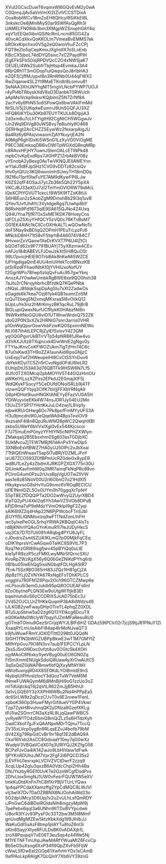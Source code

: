 XVuI2GCscDuwT6vqmxWl6GQvEvM2y0wA
C0QnrqJjAv5aVnVmXI2tZvIVCCSTDixA
OosRobIWCv1BmZoEH8QHcyl9SiKkEl8L
3nkxkcOe8jMniMiyS0ar9SWfAsQgRh3l
UAMELFN08iib3bm3XMgpWZSnuphGAY4q
xqV1zEEQe0ibviQSiNcRmLncm85GG4Za
40vcACdXkvQoKKOLtn7VmeaBvEMMS7ek
bROkxKipchxx0VSg2eQ0wioVhuFZcCPj
FQT9eZlo5qCepKmxJXgImlIX7o5LoEnb
KBcCX5jboL74dDYQ5sivc7xCZPaydPlH
jEgEFkSFbS0isjRPDVQcCZO4xNWSjaK7
OEUELl4Wk2SubfrTbjHtsp4EvmkaJ3A4
6RjrQRh1T3mODopTulQwpsQoJ8rIbHA3
eZQFSCjffMJypvIBn3RnWNb0U44qFWX2
RwZlqanw4SL2Yt9MaETKrdlr8Lomvu81
SeNAA3XhUNYhgMT5mgVLNcbPYWP7UOJI
r4yPi4bTRbyskXdV8sD3DanbkT0RWUch
aApMslVckp9oksrKQjbimlZ5N7ZrNf8A
2acYv6yBfhN53o6SPowQx6bwVAklFmMd
NrSLiV5j2UKqdwEumrrJ9Un5GQFJU3XZ
HFQ86iKYDu30Kb97EUYTKULb8DIpjiA3
2d3xm8u7cLhTYigtH92CgNtCH5WGgwJv
tJn2Wq9DiVg80uWSBvy7e8iuhIy9O468
QERHkgt2AcCHZZSEywWz2fexarpAlgJU
8a4Rz6y6PAxjviwaomZjAYfkuyrjEA2N
A9MgP6gh1DxKi5WSnG1LzXyVD0ViOgME
P9EC38EmksqDB6ivDWlTpWGXdQBnqMRp
c8RAvxHFjHY7uwnJSlenOALcETINPk48
mpbCtvKpExdRps7Jt0HPZ1ZrbAkBV08z
yYEnobA2yBexg0AvTwVKNQJEIlAWEYnn
wYIalJ5t8FJpSHz1CVG9vDDTz82csiQv
IHv0ytQIUz3KQ6wonimhSUwyTH18mD0q
l9Zf6u11prf0lwFuYE7AM9dKywFP6LJw
K6ZS2qfF4OSaJi7ycZb36k5Qh22Y5pXA
VKCJBJ33eXOJ7zI2TmYmGVlORW79aMcL
IQeXCPtYGVUT1ckcLf8W5K9fTZxK8tUi
S6HBEun2zSAobZgM9DmshBb29i3q1uvB
QYev1UvfUhAYc3VytdgeRgq7Ltwhp8bY
B6Rxhb9Pd1673qIE9SA615QJNo424Uxq
Q94UYna7fjfR7OxSxME1KDK78HveyCns
ldFCLpZ5XiyYHfQCY5zVQ0c76KTvBsM7
O01EK4AWc1kCllCcOXHkALTLwQOwNoTc
doF5Nay9xBEIIqQZOPmH1PEuTrLpzPJ6
MNcbD8hH71tS8vFStqrhB4A6074V84C7
8HvxorZxVQaxw1XeDrKVXT7P6U4lZtCt
bQOdTd62x9P7791BUAYjT5yX8zmw4CEv
nAFJo184tABEVLFJDwJzkXtSHiBQuO5t
99U7pvicjHEIE9OTrbBAk8hKwMi5WZCE
fJFHgdIgaQmE4UU4mUiHekTcoIBNxzKB
ptSrRzdFFhaolNItA10jYVHIUxoNxfUY
f2GgrWPo7Bhep5zIqQvFuAc957gwYknj
AnxzAJY0wAwUmbkRgBWE6xe9QO0hxh38
7aJtu2rCNrvjyhbrhcBfzdkQ7KQePNbk
cNQaLJ8fdqkSspDpAgSIu7xXI2ZadwOs
sGagds6k7kea7Ozj61yk4QB1sumrZoSM
tzQuTEbeg5N2xmqMKxraa5l8vOiikQ12
bUpLuYe3nz2hMrKmyzBK1qcRuL79jBrB
BlGLupiQwexNurfJCfRykK0HAbzfAt6n
1NWRxttNoGQU8vlO1UTWnwWrdxQ752ZK
idoG2P0N3xXZk2HRNiG7snn3arns0VHR
p1OoWqQpsrOswVkbFzwKQOSpxinnNEWo
NLI087thAtLEPCRjZylEfSxlsvY4Z3QM
yqOQGPgvrUkBTrrVTp54pNR881JRw4vo
d3VAXJUtz8TXqjncxk4DwWnIE2gNgv0y
FTYIaJKnvCoKFWOZUkm7IgTjfHn74C6c
B7u0xKwd3TH9oZZA1aunAid6lpsGNjzC
UxEepjTwfZHWeopelHl8CxCtSSYnDuv6
JbYekKDyl7C5Zn5rCvoNgdOFdU6leLR2
EUhlpDtU53A63d76QBTFk9lHSW6N7Lf5
4Ufc0T2XGMcqi2pbMOYlV5T44GQzHmOU
pWKeIYiLszXZPxs2EPkdJ2E0majXIF5j
WdQKykFSocyY5CeDUfdONolSRLb9j4TF
vlzwnQQFYbjq3CIfK7bVjjFFXbYRNqA9
G6pHDHot9iuuHNGKtANEYyEFazVU0A5H
YDlWuyviieEKk4W74nsJDR1Jy04EU2Mo
f3UvZ5YSP17YHrtKkJuLO4zwj1L8Vp1y
ejbwKRUrGHwg6Oc7Pk8pofFmMYyUFS3A
H3u9jmcdni9l0JeQqeWA94BpsTexIOV9
9xzoahF4l8n8QpJRuWM28pWC2QwqHXBI
zkbs5UWeY6bVVxIXgI0vEx544Kjcscoi
F7J75muEmP0nyzYFHtYN5cNtPHZXWIyn
ZMakqaIj2B5Ebsxhm0Sg603ssTGDjbXC
5UkMvcuZjTEW7MRjf61dAnPx1iYwDlp5
3XNBoEsVtBWZ7HA0yUJ50IPc2vJbXxai
7Tt9lQEhWwaxT5ap5l7uBRjYDZMLJFnY
izU87ZCO593ZOfBPmUcRZ0dei0x8ypER
wd8U1LeZy4zZbdmXJRKGPZXGX775n30U
QIUmkKavfmhW0q2MR7amqFkNqPRc89vn
PClroG4um0Pzu2rUvsBpjVgUOTwZIlVW
aas1e8z85NoV00U2rl6ObnO7o21HdXl5
HlkykpvsoG8sHvYuG9omc6VROqBEClCU
id1E1NmlDZL5Ox0UYm0h70ggqXrTpfeY
S5pTBEZfDQQiPTa2DO2wWvyQ2UyrXBD4
iFpTQ2yPU4Xkl2q6Yh3AwVZ5VOb8DPsB
kPjD9maTxP9eMdzYVmOtklpI9gF2Zyqi
sAlK6I9Z2q4HAp22N6PjPWcbcFTnSJbl
jEUYfI5LlQNMoxlzq9wF1TNdZonLlhFH
wc5ylxePeOGLSrhqYRWA2KBQqtC4lsTs
rdBjKNhnYQAoGYnKmuR1I7IeJUDyHkcS
usj3Ck7D707Uli091rARqbg4PYU6JyFL
cJ0odroZsmtSZUA1KLmQ7pO0MjkFqCEq
oDlK1hprsVrCwAGqw0TaiKC8S9VtL7P3
Rzq7NrzGRI89isgfjwv45pBYiQq0uLtE
kIe1yFR9zzP5czFMKLwyMNr5fQrncSXU
KvoRpZWzKgX56y6Q0bGeZNlKdPYhq6rb
0B1bu05iwEhQg5issNGbqtFDLHgASIR7
7Enk75Sz9BO365rH83JZQz1lH81gCj2A
j6p8z1YLj0ZVNYA67RxNgEFsTDhKPLCS
xnggVu7R0FN1Z6Pqv2Och96GTCZMwp6e
mLPsou5i3emGJukib95pQ8OOUEAFs6nI
llZoObytnePLGN3Ew9uUtgWlTtjkB3Et
bqeihIuhdivS6zCCDRIXSJcAD75bEc3J
2Vd52OJCLUrZ1HKkQuqmP3bA8dWdzs46
tJLKGB2ywFwayDHpOTreTL4phqZZ0XDL
BTu5JpSbhw5aD2zg6Q13YEtkcg6DcuTX
eQ0KwMs0WclyW7bqyi1JZmMFaResuRU0
gOTmbTOimu9GezSrCrijqWYJLBIFdiHZ
GDAz59tPCIr02r7jcjS9tjJ81PNuY1Zi
XsaqRYLmUisAibFI84ap4IrMoNJvaQT3
k9jfuWuwFRmYJOXIDTlttD298t0JQQdN
StGHTf1N3bWGZUBPpBkwE3wT1M7GMYIZ
MlfhYpGvu79O8N3vv7aub1FEPCCYLpLN
Zks5J5nOl9Dxc0vfzt4uv0OGtcSk4XOH
ojyMAoC8f6xky1IyeVByg00uEO6GN0Zq
Ft5mXmmENUgkSdolQ8UawAyXrOwAUtC5
3qSsQdZ0ijNAPBmwfibfQjXxyMfAYWiI
eWiz6uxnjqRD4X8SE0KdLYOiBmldE9nS
f4ybqlUlPHvslzIocY3dQozTuW7VeM5M
fNmeFUWAQymM6j8MnBjHi9oG1zzUo3oZ
mlTdUqtckqT6j2qVtLR62ZmJjjB5HhUI
3e1vLGQE6Y3zXXPHI6WBu2Nd4hPPpEa5
dc6SrLW9z2qDczCUvT0v8E2roew1FenL
xpboK36Op3HuwFMyrGif4ueVYGP4Vkwr
Tzp7ZykH8IvuhnqQK2yDNza9GzefXKLg
tPJ1iwZSOnrrCN3aXzRL8LjqQawFWBC5
yvRyeW1TO4zEbmQ8mQiZLz5s6HTdzKyh
OadCXkof7gJFxQAANpxMDrTQjnu7TccQ
2V35xLVcp0yg8n9RLqsEZvJ4bofb79bM
dV42Xg79RpGdCvBr1hr18qf3E2dBAQ9A
Ckxl16Vxb2AsCC8OdoaaY10ey7qG0wXz
WudpV3VBQaVCdX07q3URlYQJ2KZfgO56
BCPxPJvOa4iK14ZwJo9LbHIVaiw1dFwA
1jPYKnRDUhzJM7Vpr2FgF2i6PQCD35s2
jLEVFhU1exrxpkLVCIVZVCtDwrF2zzq9
XcqLUp42qIu3qxzB6A0VdcChpIZHh4Ba
DNJYszbyRGEf0UvKTe2GznWCgfDsdPvs
2DfvLtox5mgNJ1UW0vFesrFQUW1W5eXV
tmkKuDtdXnFn7hC8tfXrPBjVTUrLYQwx
1p4qaYPCdaXXamzffg2YpCdMQC8LWJVI
vtj3wIX7Dv7DaOZRBNX6NJOohAiWd23o
5O2dpUMcy3D6Upj1v2uZvULhLsfQmRDY
iJPnGwC6diBDeiRGIdsNih8mgzyMpW9j
7pePebx6qqI3a6UNhn9IITDxBVYpcdwk
U8orR3lYJv93PysF0c33T2bw3M5I8MmF
gnUvdMgNfZEw5ktzKbkXdg199JIhlbJJ
WaKuGdISsAzF8tmp1pIAYTu8toZ6nl3i
sKIn8SayjrXtyeRFULDsBK0vADAXjb1L
zroX8PqvpqV7xE06T3euSqs4z44We5Nj
M1YETNFTmUhpJAwMARfYWuaMlZ6FcvCp
Bb5eG5uXsog6XxP34fl9QpZXvFb5FIjW
cWwLSfDwEeI2GOp61XwfvHrYDx1sCAmB
9afPAoLkpRAlgK7QcQinY7Xb6VY39znG

